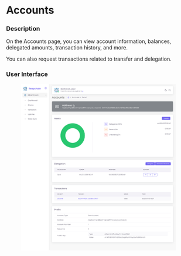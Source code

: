 # Accounts

### Description

On the Accounts page, you can view account information, balances, delegated amounts, transaction history, and more.

You can also request transactions related to transfer and delegation.

### User Interface

<figure><img src="../../../.gitbook/assets/image (20).png" alt=""><figcaption></figcaption></figure>

